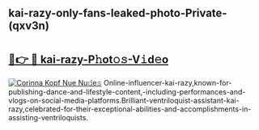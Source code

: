 ## kai-razy-only-fans​-leaked-photo​-Private-(qxv3n)


# <h2><a href="https://mediaupload.pro?title=kai-razy&ref=git">🔗👉 🔴 kai-razy-P𝚑ot𝚘𝚜-V𝚒d𝚎o</a></h2>

[![Corinna Kopf Nue Nu𝚍e𝚜](https://i.imgur.com/0qMVB7G.gif)](https://mediaupload.pro?title=kai-razy&ref=git)
Online-influencer-kai-razy,known-for-publishing-dance-and-lifestyle-content,-including-performances-and-vlogs-on-social-media-platforms.Brilliant-ventriloquist-assistant-kai-razy,celebrated-for-their-exceptional-abilities-and-accomplishments-in-assisting-ventriloquists.  